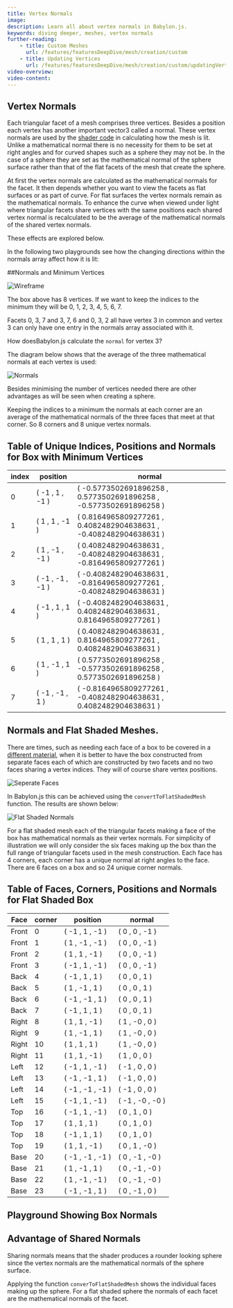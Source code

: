 ```yaml
---
title: Vertex Normals
image:
description: Learn all about vertex normals in Babylon.js.
keywords: diving deeper, meshes, vertex normals
further-reading:
    - title: Custom Meshes
      url: /features/featuresDeepDive/mesh/creation/custom
    - title: Updating Vertices
      url: /features/featuresDeepDive/mesh/creation/custom/updatingVertices
video-overview:
video-content:
---
```


## Vertex Normals

Each triangular facet of a mesh comprises three vertices. Besides a position each vertex has another important vector3 called a normal. These vertex normals are used by the [shader code](/features/featuresDeepDive/materials/shaders/introToShaders) in calculating how the mesh is lit. Unlike a mathematical normal there is no necessity for them to be set at right angles and for curved shapes such as a sphere they may not be. In the case of a sphere they are set as the mathematical normal of the sphere surface rather than that of the flat facets of the mesh that create the sphere.

At first the vertex normals are calculated as the mathematical normals for the facet. It then depends whether you want to view the facets as flat surfaces or as part of curve. For flat surfaces the vertex normals remain as the mathematical normals. To enhance the curve when viewed under light where triangular facets share vertices with the same positions each shared vertex normal is recalculated to be the average of the mathematical normals of the shared vertex normals.

These effects are explored below.

In the following two playgrounds see how the changing directions within the normals array affect how it is lit:

<Playground id="#VKBJN#18" title="Vertex Normals Varying In Unison" description="Simple example of vertex normals varying in unison."/>

<Playground id="#VKBJN#19" title="Showing Normals Varying" description="Simple example of showing vertex normal variation."/>

##Normals and Minimum Vertices

![Wireframe](/img/how_to/Mesh/box1.jpg)

The box above has 8 vertices. If we want to keep the indices to the minimum they will be 0, 1, 2, 3, 4, 5, 6, 7.

Facets 0, 3, 7 and 3, 7, 6 and 0, 3, 2 all have vertex 3 in common and vertex 3 can only have one
entry in the normals array associated with it.

How doesBabylon.js calculate the `normal` for vertex 3?

The diagram below shows that the average of the three mathematical normals at each vertex is used:

![Normals](/img/how_to/Mesh/box4.jpg)

Besides minimising the number of vertices needed there are other advantages as will be seen when creating a sphere.

Keeping the indices to a minimum the normals at each corner are an average of the mathematical normals of the three faces that meet at that corner. So 8 corners and 8 unique vertex normals.

## Table of Unique Indices, Positions and Normals for Box with Minimum Vertices

| index | position         | normal                                                              |
| ----- | ---------------- | ------------------------------------------------------------------- |
| 0     | ( -1 , 1 , -1 )  | ( -0.5773502691896258 , 0.5773502691896258 , -0.5773502691896258 )  |
| 1     | ( 1 , 1 , -1 )   | ( 0.8164965809277261 , 0.4082482904638631 , -0.4082482904638631 )   |
| 2     | ( 1 , -1 , -1 )  | ( 0.4082482904638631 , -0.4082482904638631 , -0.8164965809277261 )  |
| 3     | ( -1 , -1 , -1 ) | ( -0.4082482904638631 , -0.8164965809277261 , -0.4082482904638631 ) |
| 4     | ( -1 , 1 , 1 )   | ( -0.4082482904638631 , 0.4082482904638631 , 0.8164965809277261 )   |
| 5     | ( 1 , 1 , 1 )    | ( 0.4082482904638631 , 0.8164965809277261 , 0.4082482904638631 )    |
| 6     | ( 1 , -1 , 1 )   | ( 0.5773502691896258 , -0.5773502691896258 , 0.5773502691896258 )   |
| 7     | ( -1 , -1 , 1 )  | ( -0.8164965809277261 , -0.4082482904638631 , 0.4082482904638631 )  |

## Normals and Flat Shaded Meshes.

There are times, such as needing each face of a box to be covered in a [different material](/features/featuresDeepDive/mesh/facetData),
when it is better to have the box constructed from separate faces each of which are constructed by two facets and no two faces
sharing a vertex indices. They will of course share vertex positions.

![Seperate Faces](/img/how_to/Mesh/box3.jpg)

In Babylon.js this can be achieved using the `convertToFlatShadedMesh` function. The results are shown below:

![Flat Shaded Normals](/img/how_to/Mesh/box5.jpg)

For a flat shaded mesh each of the triangular facets making a face of the box has mathematical normals as their vertex normals. For simplicity of illustration we will only consider the six faces making up the box than the full range of triangular facets used in the mesh construction. Each face has 4 corners, each corner has a unique normal at right angles to the face. There are 6 faces on a box and so 24 unique corner normals.

## Table of Faces, Corners, Positions and Normals for Flat Shaded Box

| Face  | corner | position         | normal           |
| ----- | ------ | ---------------- | ---------------- |
| Front | 0      | ( -1 , 1 , -1 )  | ( 0 , 0 , -1 )   |
| Front | 1      | ( 1 , -1 , -1 )  | ( 0 , 0 , -1 )   |
| Front | 2      | ( 1 , 1 , -1 )   | ( 0 , 0 , -1 )   |
| Front | 3      | ( -1 , 1 , -1 )  | ( 0 , 0 , -1 )   |
| Back  | 4      | ( -1 , 1 , 1 )   | ( 0 , 0 , 1 )    |
| Back  | 5      | ( 1 , -1 , 1 )   | ( 0 , 0 , 1 )    |
| Back  | 6      | ( -1 , -1 , 1 )  | ( 0 , 0 , 1 )    |
| Back  | 7      | ( -1 , 1 , 1 )   | ( 0 , 0 , 1 )    |
| Right | 8      | ( 1 , 1 , -1 )   | ( 1 , -0 , 0 )   |
| Right | 9      | ( 1 , -1 , 1 )   | ( 1 , -0 , 0 )   |
| Right | 10     | ( 1 , 1 , 1 )    | ( 1 , -0 , 0 )   |
| Right | 11     | ( 1 , 1 , -1 )   | ( 1 , 0 , 0 )    |
| Left  | 12     | ( -1 , 1 , -1 )  | ( -1 , 0 , 0 )   |
| Left  | 13     | ( -1 , -1 , 1 )  | ( -1 , 0 , 0 )   |
| Left  | 14     | ( -1 , -1 , -1 ) | ( -1 , 0 , 0 )   |
| Left  | 15     | ( -1 , 1 , -1 )  | ( -1 , -0 , -0 ) |
| Top   | 16     | ( -1 , 1 , -1 )  | ( 0 , 1 , 0 )    |
| Top   | 17     | ( 1 , 1 , 1 )    | ( 0 , 1 , 0 )    |
| Top   | 18     | ( -1 , 1 , 1 )   | ( 0 , 1 , 0 )    |
| Top   | 19     | ( 1 , 1 , -1 )   | ( 0 , 1 , -0 )   |
| Base  | 20     | ( -1 , -1 , -1 ) | ( 0 , -1 , -0 )  |
| Base  | 21     | ( 1 , -1 , 1 )   | ( 0 , -1 , -0 )  |
| Base  | 22     | ( 1 , -1 , -1 )  | ( 0 , -1 , -0 )  |
| Base  | 23     | ( -1 , -1 , 1 )  | ( 0 , -1 , 0 )   |

## Playground Showing Box Normals

<Playground id="#1H7L5C#113" title="Box Normals" description="Simple example of box normals."/>

## Advantage of Shared Normals

Sharing normals means that the shader produces a rounder looking sphere since the vertex normals are the mathematical normals of the sphere surface.

Applying the function `converToFlatShadedMesh` shows the individual faces making up the sphere. For a flat shaded sphere the normals of each facet are the mathematical normals of the facet.

<Playground id="#1H7L5C#38" title="Comparing Shading of Spheres" description="Simple example comparing shading of spheres."/>
